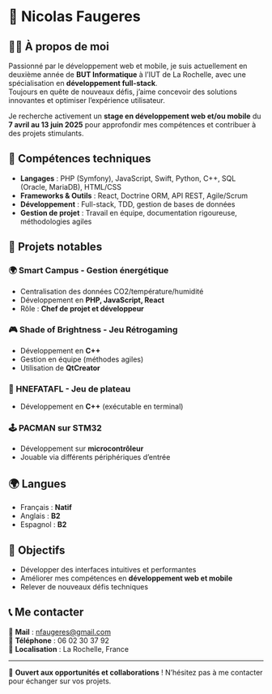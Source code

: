# 🚀 Nicolas Faugeres

## 👨‍💻 À propos de moi
Passionné par le développement web et mobile, je suis actuellement en deuxième année de **BUT Informatique** à l’IUT de La Rochelle, avec une spécialisation en **développement full-stack**.  
Toujours en quête de nouveaux défis, j’aime concevoir des solutions innovantes et optimiser l’expérience utilisateur.  

Je recherche activement un **stage en développement web et/ou mobile** du **7 avril au 13 juin 2025** pour approfondir mes compétences et contribuer à des projets stimulants.  

## 🔧 Compétences techniques
- **Langages** : PHP (Symfony), JavaScript, Swift, Python, C++, SQL (Oracle, MariaDB), HTML/CSS  
- **Frameworks & Outils** : React, Doctrine ORM, API REST, Agile/Scrum  
- **Développement** : Full-stack, TDD, gestion de bases de données  
- **Gestion de projet** : Travail en équipe, documentation rigoureuse, méthodologies agiles  

## 📂 Projets notables

### 🌍 Smart Campus - Gestion énergétique  
- Centralisation des données CO2/température/humidité  
- Développement en **PHP, JavaScript, React**  
- Rôle : **Chef de projet et développeur**

### 🎮 Shade of Brightness - Jeu Rétrogaming  
- Développement en **C++**  
- Gestion en équipe (méthodes agiles)  
- Utilisation de **QtCreator**  

### 🎲 HNEFATAFL - Jeu de plateau  
- Développement en **C++** (exécutable en terminal)  

### 🕹 PACMAN sur STM32  
- Développement sur **microcontrôleur**  
- Jouable via différents périphériques d’entrée  

## 🌍 Langues  
- Français : **Natif**  
- Anglais : **B2**  
- Espagnol : **B2**  

## 🎯 Objectifs  
- Développer des interfaces intuitives et performantes  
- Améliorer mes compétences en **développement web et mobile**  
- Relever de nouveaux défis techniques  

## 📞 Me contacter  
📧 **Mail** : [nfaugeres@gmail.com](mailto:nfaugeres@gmail.com)  
📱 **Téléphone** : 06 02 30 37 92  
📍 **Localisation** : La Rochelle, France  

---

🚀 **Ouvert aux opportunités et collaborations** ! N’hésitez pas à me contacter pour échanger sur vos projets.
